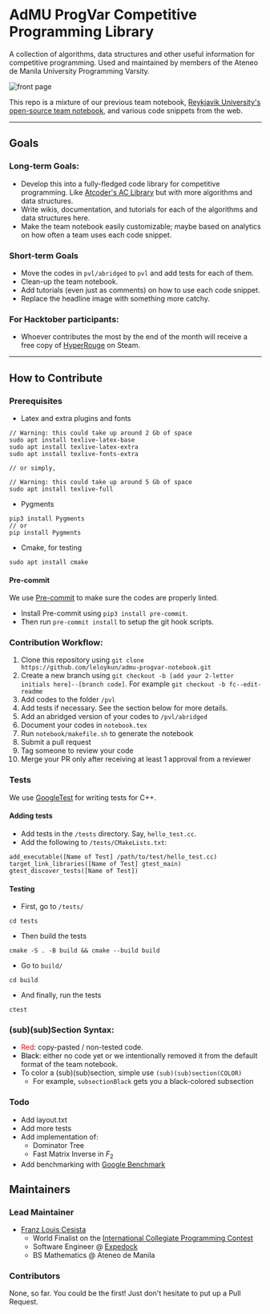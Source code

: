 # AdMU ProgVar Competitive Programming Library
A collection of algorithms, data structures and other useful information for competitive programming.
Used and maintained by members of the Ateneo de Manila University Programming Varsity.

![front page](https://user-images.githubusercontent.com/14250344/137528399-de98a987-df39-4241-baed-0f707f32e6e1.png)

This repo is a mixture of our previous team notebook, [Reykjavik University's open-source team notebook](https://github.com/SuprDewd/CompetitiveProgramming), and various code snippets from the web.

---

## Goals

### Long-term Goals:
- Develop this into a fully-fledged code library for competitive programming. Like [Atcoder's AC Library](https://github.com/atcoder/ac-library) but with more algorithms and data structures.
- Write wikis, documentation, and tutorials for each of the algorithms and data structures here.
- Make the team notebook easily customizable; maybe based on analytics on how often a team uses each code snippet.

### Short-term Goals
- Move the codes in `pvl/abridged` to `pvl` and add tests for each of them.
- Clean-up the team notebook.
- Add tutorials (even just as comments) on how to use each code snippet.
- Replace the headline image with something more catchy.

### For Hacktober participants:
- Whoever contributes the most by the end of the month will receive a free copy of [HyperRouge](https://store.steampowered.com/app/342610/HyperRogue/) on Steam.

---

## How to Contribute

### Prerequisites
- Latex and extra plugins and fonts
```
// Warning: this could take up around 2 Gb of space
sudo apt install texlive-latex-base
sudo apt install texlive-latex-extra
sudo apt install texlive-fonts-extra

// or simply,

// Warning: this could take up around 5 Gb of space
sudo apt install texlive-full
```
- Pygments
```
pip3 install Pygments
// or
pip install Pygments
```
- Cmake, for testing
```
sudo apt install cmake
```

#### Pre-commit
We use [Pre-commit](https://pre-commit.com/) to make sure the codes are properly linted.
- Install Pre-commit using `pip3 install pre-commit`.
- Then run `pre-commit install` to setup the git hook scripts.

### Contribution Workflow:
1. Clone this repository using `git clone https://github.com/leloykun/admu-progvar-notebook.git`
2. Create a new branch using `git checkout -b [add your 2-letter initials here]--[branch code]`. For example `git checkout -b fc--edit-readme`
3. Add codes to the folder `/pvl`
4. Add tests if necessary. See the section below for more details.
5. Add an abridged version of your codes to `/pvl/abridged`
6. Document your codes in `notebook.tex`
7. Run `notebook/makefile.sh` to generate the notebook
8. Submit a pull request
9. Tag someone to review your code
10. Merge your PR only after receiving at least 1 approval from a reviewer

### Tests
We use [GoogleTest](https://github.com/google/googletest) for writing tests for C++.
#### Adding tests
- Add tests in the `/tests` directory. Say, `hello_test.cc`.
- Add the following to `/tests/CMakeLists.txt`:
```
add_executable([Name of Test] /path/to/test/hello_test.cc)
target_link_libraries([Name of Test] gtest_main)
gtest_discover_tests([Name of Test])
```
#### Testing
- First, go to `/tests/`
```
cd tests
```
- Then build the tests
```
cmake -S . -B build && cmake --build build
```
- Go to `build/`
```
cd build
```
- And finally, run the tests
```
ctest
```

### (sub)(sub)Section Syntax:
- <span style="color:red">Red</span>: copy-pasted / non-tested code.
- <span style="color:black">Black</span>: either no code yet or we intentionally removed it from the default format of the team notebook.
- To color a (sub)(sub)section, simple use `(sub)(sub)section(COLOR)`
    - For example, `subsectionBlack` gets you a black-colored subsection

### Todo
- Add layout.txt
- Add more tests
- Add implementation of:
  - Dominator Tree
  - Fast Matrix Inverse in $F_2$
- Add benchmarking with [Google Benchmark](https://github.com/google/benchmark)

## Maintainers
### Lead Maintainer
- [Franz Louis Cesista](https://github.com/leloykun)
  - World Finalist on the [International Collegiate Programming Contest](https://icpc.global/)
  - Software Engineer @ [Expedock](https://www.expedock.com/)
  - BS Mathematics @ Ateneo de Manila
### Contributors
None, so far. You could be the first! Just don't hesitate to put up a Pull Request.

